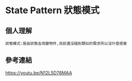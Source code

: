 # State Pattern 狀態模式 #
個人理解 
----------------
    狀態模式:是由狀態去改變物件,目前還沒碰到類似的需求所以沒什麼感覺
參考連結
---------------
<a href="https://youtu.be/N12L5D78MAA">https://youtu.be/N12L5D78MAA